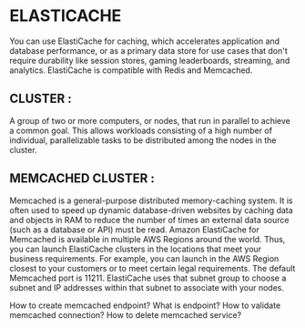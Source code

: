 # ELASTICACHE

You can use ElastiCache for caching, which accelerates application and database performance, or as a primary data store for use cases that don't require durability like session stores, gaming leaderboards, streaming, and analytics. ElastiCache is compatible with Redis and Memcached.

## CLUSTER : 

A group of two or more computers, or nodes, that run in parallel to achieve a common goal. This allows workloads consisting of a high number of individual, parallelizable tasks to be distributed among the nodes in the cluster.

## MEMCACHED CLUSTER : 

Memcached is a general-purpose distributed memory-caching system. It is often used to speed up dynamic database-driven websites by caching data and objects in RAM to reduce the number of times an external data source (such as a database or API) must be read. Amazon ElastiCache for Memcached is available in multiple AWS Regions around the world. Thus, you can launch ElastiCache clusters in the locations that meet your business requirements. For example, you can launch in the AWS Region closest to your customers or to meet certain legal requirements.
The default Memcached port is 11211. ElastiCache uses that subnet group to choose a subnet and IP addresses within that subnet to associate with your nodes.

How to create memcached endpoint?
What is endpoint?
How to validate memcached connection?
How to delete memcached service?
